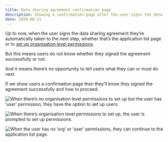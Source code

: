 ```yaml
---
title: Data sharing agreement confirmation page
description: Showing a confirmation page after the user signs the data sharing agreement
date: 2020-08-21
---
```


Up to now, when the user signs the data sharing agreement they’re automatically taken to the next step, whether that’s the application list page or to [set up organisation level permissions](/manage-teacher-training-applications/setting-up-permissions-iteration-4/).

But this means users do not know whether they signed the agreement successfully or not.

And it means there’s no opportunity to tell users what they can or must do next.

If we show users a confirmation page then they’ll know they signed the agreement successfully and how to proceed.

![When there’s no organisation level permissions to set up but the user has ‘user’ permission, they have the option to set up users.](dsa-user-prompt.png "When there’s no organisation level permissions to set up but the user has ‘user’ permission, they have the option to set up users")

![When there’s organisation level permissions to set up, the user is prompted to set up permissions.](dsa-org-prompt.png "When there’s organisation level permissions to set up, the user is prompted to set up permissions")

![When the user has no ‘org’ or ‘user’ permissions, they can continue to the application list page.](dsa-basic.png "When the user has no ‘org’ or ‘user’ permissions, they can continue to the application list page")
